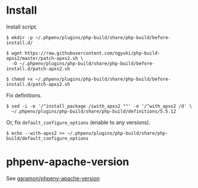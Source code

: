 # Install

Install script.

```
$ mkdir -p ~/.phpenv/plugins/php-build/share/php-build/before-install.d/

$ wget https://raw.githubusercontent.com/ngyuki/php-build-apxs2/master/patch-apxs2.sh \
  -O ~/.phpenv/plugins/php-build/share/php-build/before-install.d/patch-apxs2.sh

$ chmod +x ~/.phpenv/plugins/php-build/share/php-build/before-install.d/patch-apxs2.sh
```

Fix definitions.

```
$ sed -i -e '/^install_package /iwith_apxs2 ""' -e '/^with_apxs2 /d' \
  ~/.phpenv/plugins/php-build/share/php-build/definitions/5.5.12
```

Or, fix `default_configure_options` (enable to any versions).

```
$ echo --with-apxs2 >> ~/.phpenv/plugins/php-build/share/php-build/default_configure_options
```

# phpenv-apache-version

See [garamon/phpenv-apache-version](https://github.com/garamon/phpenv-apache-version)
